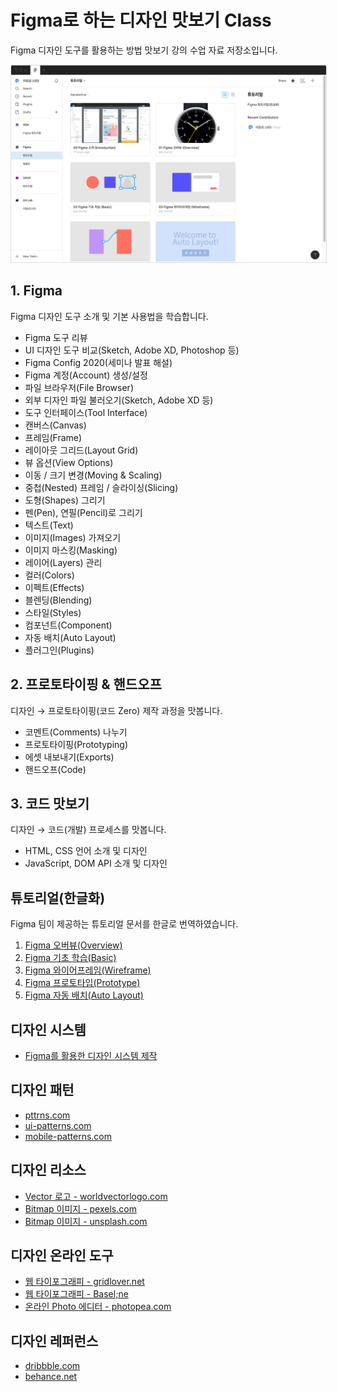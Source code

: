 # Figma로 하는 디자인 맛보기 Class

Figma 디자인 도구를 활용하는 방법 맛보기 강의 수업 자료 저장소입니다.

<img src="_/figma-course.png" alt style="border: 1px solid #ddd"/>

## 1. Figma

Figma 디자인 도구 소개 및 기본 사용법을 학습합니다.

- Figma 도구 리뷰
- UI 디자인 도구 비교(Sketch, Adobe XD, Photoshop 등)
- Figma Config 2020(세미나 발표 해설)
- Figma 계정(Account) 생성/설정
- 파일 브라우저(File Browser)
- 외부 디자인 파일 불러오기(Sketch, Adobe XD 등)
- 도구 인터페이스(Tool Interface)
- 캔버스(Canvas)
- 프레임(Frame)
- 레이아웃 그리드(Layout Grid)
- 뷰 옵션(View Options)
- 이동 / 크기 변경(Moving & Scaling)
- 중첩(Nested) 프레임 / 슬라이싱(Slicing)
- 도형(Shapes) 그리기
- 펜(Pen), 연필(Pencil)로 그리기
- 텍스트(Text)
- 이미지(Images) 가져오기
- 이미지 마스킹(Masking)
- 레이어(Layers) 관리
- 컬러(Colors)
- 이펙트(Effects)
- 블렌딩(Blending)
- 스타일(Styles)
- 컴포넌트(Component)
- 자동 배치(Auto Layout)
- 플러그인(Plugins)

## 2. 프로토타이핑 & 핸드오프

디자인 → 프로토타이핑(코드 Zero) 제작 과정을 맛봅니다.

- 코멘트(Comments) 나누기
- 프로토타이핑(Prototyping)
- 에셋 내보내기(Exports)
- 핸드오프(Code)

## 3. 코드 맛보기

디자인 → 코드(개발) 프로세스를 맛봅니다.

- HTML, CSS 언어 소개 및 디자인
- JavaScript, DOM API 소개 및 디자인

## 튜토리얼(한글화)

Figma 팀이 제공하는 튜토리얼 문서를 한글로 번역하였습니다.

1. [Figma 오버뷰(Overview)](https://www.figma.com/file/Ed5sC3qorDVWgiCt64qZEM/01-Figma-%EC%98%A4%EB%B2%84%EB%B7%B0-Overview)
1. [Figma 기초 학습(Basic)](https://www.figma.com/file/crVSINy2eVZ4x7kvzXd6rb/02-Figma-%EA%B8%B0%EC%B4%88-%ED%95%99%EC%8A%B5-Basic)
1. [Figma 와이어프레임(Wireframe)](https://www.figma.com/file/RUrkutbkXO5zpsY0oqKYXE/03-Figma-%EC%99%80%EC%9D%B4%EC%96%B4%ED%94%84%EB%A0%88%EC%9E%84-Wireframe)
1. [Figma 프로토타입(Prototype)](https://www.figma.com/file/us6xovlKt0GLd6ZBbiuF9Y/04-Figma-%ED%94%84%EB%A1%9C%ED%86%A0%ED%83%80%EC%9E%85-Prototype)
1. [Figma 자동 배치(Auto Layout)](https://www.figma.com/file/4uQA39FDevPRDQo2cdt2cG/05-Figma-%EC%9E%90%EB%8F%99-%EB%B0%B0%EC%B9%98-Auto-Layout)

## 디자인 시스템

- [Figma를 활용한 디자인 시스템 제작](./DesignSystem/README.md)

## 디자인 패턴 

- [pttrns.com](https://pttrns.com)
- [ui-patterns.com](https://ui-patterns.com/patterns)
- [mobile-patterns.com](https://www.mobile-patterns.com/)

## 디자인 리소스

- [Vector 로고 - worldvectorlogo.com](https://worldvectorlogo.com)
- [Bitmap 이미지 - pexels.com](https://https://pexels.com)
- [Bitmap 이미지 - unsplash.com](https://unsplash.com)

## 디자인 온라인 도구

- [웹 타이포그래피 - gridlover.net](https://www.gridlover.net/try)
- [웹 타이포그래피 - Basel;ne](http://b4d455.fr/basel)
- [온라인 Photo 에디터 - photopea.com](https://www.photopea.com)

## 디자인 레퍼런스

- [dribbble.com](https://dribbble.com)
- [behance.net](https://behance.net)